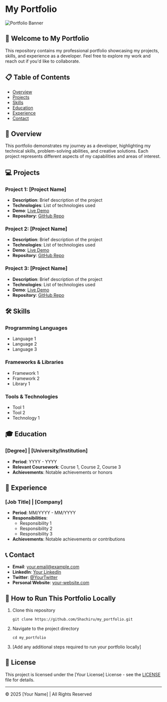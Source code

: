 # My Portfolio

![Portfolio Banner](assets/images/banner.png)

## 👋 Welcome to My Portfolio

This repository contains my professional portfolio showcasing my projects, skills, and experience as a developer. Feel free to explore my work and reach out if you'd like to collaborate.

## 📋 Table of Contents

- [Overview](#overview)
- [Projects](#projects)
- [Skills](#skills)
- [Education](#education)
- [Experience](#experience)
- [Contact](#contact)

## 🔭 Overview

This portfolio demonstrates my journey as a developer, highlighting my technical skills, problem-solving abilities, and creative solutions. Each project represents different aspects of my capabilities and areas of interest.

## 💻 Projects

### Project 1: [Project Name]
- **Description**: Brief description of the project
- **Technologies**: List of technologies used
- **Demo**: [Live Demo](https://demo-link.com)
- **Repository**: [GitHub Repo](https://github.com/Shachiru/project-repo)

### Project 2: [Project Name]
- **Description**: Brief description of the project
- **Technologies**: List of technologies used
- **Demo**: [Live Demo](https://demo-link.com)
- **Repository**: [GitHub Repo](https://github.com/Shachiru/project-repo)

### Project 3: [Project Name]
- **Description**: Brief description of the project
- **Technologies**: List of technologies used
- **Demo**: [Live Demo](https://demo-link.com)
- **Repository**: [GitHub Repo](https://github.com/Shachiru/project-repo)

## 🛠️ Skills

### Programming Languages
- Language 1
- Language 2
- Language 3

### Frameworks & Libraries
- Framework 1
- Framework 2
- Library 1

### Tools & Technologies
- Tool 1
- Tool 2
- Technology 1

## 🎓 Education

### [Degree] | [University/Institution]
- **Period**: YYYY - YYYY
- **Relevant Coursework**: Course 1, Course 2, Course 3
- **Achievements**: Notable achievements or honors

## 💼 Experience

### [Job Title] | [Company]
- **Period**: MM/YYYY - MM/YYYY
- **Responsibilities**:
  - Responsibility 1
  - Responsibility 2
  - Responsibility 3
- **Achievements**: Notable achievements or contributions

## 📞 Contact

- **Email**: your.email@example.com
- **LinkedIn**: [Your LinkedIn](https://linkedin.com/in/yourprofile)
- **Twitter**: [@YourTwitter](https://twitter.com/yourhandle)
- **Personal Website**: [your-website.com](https://your-website.com)

## 🚀 How to Run This Portfolio Locally

1. Clone this repository
   ```
   git clone https://github.com/Shachiru/my_portfolio.git
   ```
2. Navigate to the project directory
   ```
   cd my_portfolio
   ```
3. [Add any additional steps required to run your portfolio locally]

## 📄 License

This project is licensed under the [Your License] License - see the [LICENSE](LICENSE) file for details.

---

© 2025 [Your Name] | All Rights Reserved
